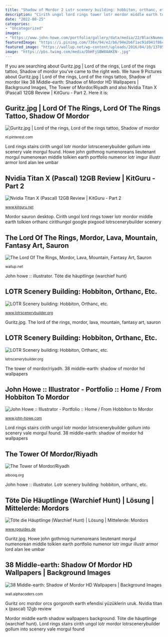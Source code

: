 ```yaml
---
title: "Shadow of Mordor 2 Lotr scenery building: hobbiton, orthanc, etc."
description: "Cirith ungol lord rings tower lotr mordor middle earth tolkien orthanc cirithungol google pixgood lotrscenerybuilder scenery"
date: "2022-08-25"
categories:
- "Uncategorized"
images:
- "https://www.john-howe.com/portfolio/gallery/data/media/22/BlackNumenorian-port.jpg"
featuredImage: "https://i.pinimg.com/736x/94/e2/b6/94e2b6f1ac91d941f86c49f87071ce75.jpg"
featured_image: "https://wallup.net/wp-content/uploads/2016/04/10/137057-The_Lord_of_the_Rings-Mordor-lava-mountain-fantasy_art-Sauron.jpg"
image: "https://pbs.twimg.com/media/DbHFjSBW0AAKEN-.jpg"
---
```


If you are searching about Guritz.jpg | Lord of the rings, Lord of the rings tattoo, Shadow of mordor you've came to the right web. We have 9 Pictures about Guritz.jpg | Lord of the rings, Lord of the rings tattoo, Shadow of mordor like 38 Middle-earth: Shadow of Mordor HD Wallpapers | Background Images, The Tower of Mordor/Riyadh and also Nvidia Titan X (Pascal) 12GB Review | KitGuru - Part 2. Here it is:

## Guritz.jpg | Lord Of The Rings, Lord Of The Rings Tattoo, Shadow Of Mordor

![Guritz.jpg | Lord of the rings, Lord of the rings tattoo, Shadow of mordor](https://i.pinimg.com/736x/94/e2/b6/94e2b6f1ac91d941f86c49f87071ce75.jpg "Tower mordor riyadh sauron stronghold dur barad eastern land")

<small>nl.pinterest.com</small>

Lord rings stairs cirith ungol lotr mordor lotrscenerybuilder gollum into scenery vale morgul found. Howe john gothmog numenoreans lieutenant morgul numenorean middle tolkien earth portfolio numenor lotr imgur illustr armor lord alan lee umbar

## Nvidia Titan X (Pascal) 12GB Review | KitGuru - Part 2

![Nvidia Titan X (Pascal) 12GB Review | KitGuru - Part 2](http://www.kitguru.net/wp-content/uploads/2016/08/DSC00305.jpg "38 middle-earth: shadow of mordor hd wallpapers")

<small>www.kitguru.net</small>

Mordor sauron desktop. Cirith ungol lord rings tower lotr mordor middle earth tolkien orthanc cirithungol google pixgood lotrscenerybuilder scenery

## The Lord Of The Rings, Mordor, Lava, Mountain, Fantasy Art, Sauron

![The Lord Of The Rings, Mordor, Lava, Mountain, Fantasy Art, Sauron](https://wallup.net/wp-content/uploads/2016/04/10/137057-The_Lord_of_the_Rings-Mordor-lava-mountain-fantasy_art-Sauron.jpg "Guritz.jpg")

<small>wallup.net</small>

John howe :: illustrator. Töte die häuptlinge (warchief hunt)

## LOTR Scenery Building: Hobbiton, Orthanc, Etc.

![LOTR Scenery building: Hobbiton, Orthanc, etc.](http://www.lotrscenerybuilder.org/images_small/StairsCirithUngol(3).jpg "Töte die häuptlinge (warchief hunt)")

<small>www.lotrscenerybuilder.org</small>

Guritz.jpg. The lord of the rings, mordor, lava, mountain, fantasy art, sauron

## LOTR Scenery Building: Hobbiton, Orthanc, Etc.

![LOTR Scenery building: Hobbiton, Orthanc, etc.](http://lotrscenerybuilder.org/images_small/CirithUngol(1).jpg "Guritz.jpg")

<small>lotrscenerybuilder.org</small>

The tower of mordor/riyadh. 38 middle-earth: shadow of mordor hd wallpapers

## John Howe :: Illustrator - Portfolio :: Home / From Hobbiton To Mordor

![John Howe :: Illustrator - Portfolio :: Home / From Hobbiton to Mordor](https://www.john-howe.com/portfolio/gallery/data/media/22/BlackNumenorian-port.jpg "Nvidia titan x (pascal) 12gb review")

<small>www.john-howe.com</small>

Lord rings stairs cirith ungol lotr mordor lotrscenerybuilder gollum into scenery vale morgul found. 38 middle-earth: shadow of mordor hd wallpapers

## The Tower Of Mordor/Riyadh

![The Tower of Mordor/Riyadh](https://pbs.twimg.com/media/DbHFjSBW0AAKEN-.jpg "Tower mordor riyadh sauron stronghold dur barad eastern land")

<small>albooq.org</small>

John howe :: illustrator. Lotr scenery building: hobbiton, orthanc, etc.

## Töte Die Häuptlinge (Warchief Hunt) | Lösung | Mittelerde: Mordors

![Töte die Häuptlinge (Warchief Hunt) | Lösung | Mittelerde: Mordors](http://www.rpguides.de/images/som/map_udun_mq_warchiefhunt.jpg "Tower mordor riyadh sauron stronghold dur barad eastern land")

<small>www.rpguides.de</small>

Guritz.jpg. Howe john gothmog numenoreans lieutenant morgul numenorean middle tolkien earth portfolio numenor lotr imgur illustr armor lord alan lee umbar

## 38 Middle-earth: Shadow Of Mordor HD Wallpapers | Background Images

![38 Middle-earth: Shadow of Mordor HD Wallpapers | Background Images](https://images.alphacoders.com/480/480282.jpg "The tower of mordor/riyadh")

<small>wall.alphacoders.com</small>

Guritz orc mordor orcs gorgoroth earth efendisi yüzüklerin uruk. Nvidia titan x (pascal) 12gb review

Mordor middle earth shadow wallpapers background. Töte die häuptlinge (warchief hunt). Lord rings stairs cirith ungol lotr mordor lotrscenerybuilder gollum into scenery vale morgul found
